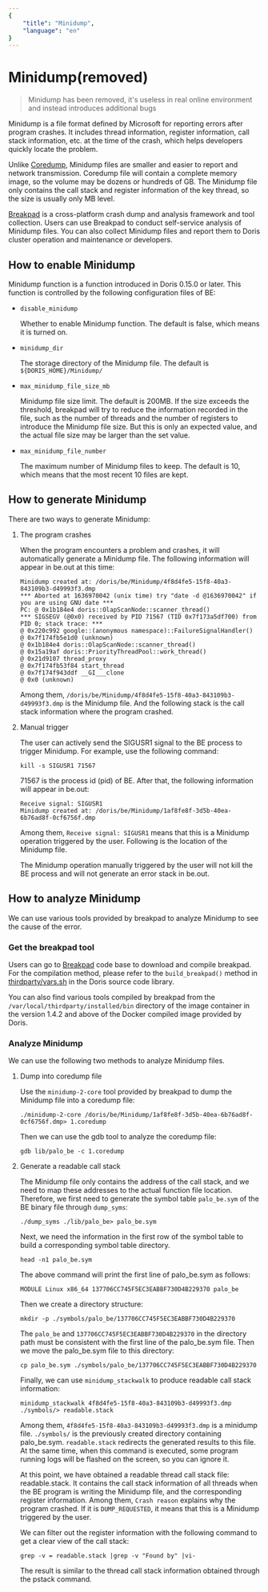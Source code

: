 ```yaml
---
{
    "title": "Minidump",
    "language": "en"
}
---
```


<!--
Licensed to the Apache Software Foundation (ASF) under one
or more contributor license agreements. See the NOTICE file
distributed with this work for additional information
regarding copyright ownership. The ASF licenses this file
to you under the Apache License, Version 2.0 (the
"License"); you may not use this file except in compliance
with the License. You may obtain a copy of the License at

  http://www.apache.org/licenses/LICENSE-2.0

Unless required by applicable law or agreed to in writing,
software distributed under the License is distributed on an
"AS IS" BASIS, WITHOUT WARRANTIES OR CONDITIONS OF ANY
KIND, either express or implied. See the License for the
specific language governing permissions and limitations
under the License.
-->

# Minidump(removed)

> Minidump has been removed, it's useless in real online environment and instead introduces additional bugs

Minidump is a file format defined by Microsoft for reporting errors after program crashes. It includes thread information, register information, call stack information, etc. at the time of the crash, which helps developers quickly locate the problem.

Unlike [Coredump](https://en.wikipedia.org/wiki/Core_dump), Minidump files are smaller and easier to report and network transmission. Coredump file will contain a complete memory image, so the volume may be dozens or hundreds of GB. The Minidump file only contains the call stack and register information of the key thread, so the size is usually only MB level.

[Breakpad](https://github.com/google/breakpad) is a cross-platform crash dump and analysis framework and tool collection. Users can use Breakpad to conduct self-service analysis of Minidump files. You can also collect Minidump files and report them to Doris cluster operation and maintenance or developers.

## How to enable Minidump

Minidump function is a function introduced in Doris 0.15.0 or later. This function is controlled by the following configuration files of BE:

* `disable_minidump`

    Whether to enable Minidump function. The default is false, which means it is turned on.
    
* `minidump_dir`

    The storage directory of the Minidump file. The default is `${DORIS_HOME}/Minidump/`
    
* `max_minidump_file_size_mb`

    Minidump file size limit. The default is 200MB. If the size exceeds the threshold, breakpad will try to reduce the information recorded in the file, such as the number of threads and the number of registers to introduce the Minidump file size. But this is only an expected value, and the actual file size may be larger than the set value.
    
* `max_minidump_file_number`

    The maximum number of Minidump files to keep. The default is 10, which means that the most recent 10 files are kept.
    
## How to generate Minidump

There are two ways to generate Minidump:

1. The program crashes

    When the program encounters a problem and crashes, it will automatically generate a Minidump file. The following information will appear in be.out at this time:
    
    ```
    Minidump created at: /doris/be/Minidump/4f8d4fe5-15f8-40a3-843109b3-d49993f3.dmp
    *** Aborted at 1636970042 (unix time) try "date -d @1636970042" if you are using GNU date ***
    PC: @ 0x1b184e4 doris::OlapScanNode::scanner_thread()
    *** SIGSEGV (@0x0) received by PID 71567 (TID 0x7f173a5df700) from PID 0; stack trace: ***
    @ 0x220c992 google::(anonymous namespace)::FailureSignalHandler()
    @ 0x7f174fb5e1d0 (unknown)
    @ 0x1b184e4 doris::OlapScanNode::scanner_thread()
    @ 0x15a19af doris::PriorityThreadPool::work_thread()
    @ 0x21d9107 thread_proxy
    @ 0x7f174fb53f84 start_thread
    @ 0x7f174f943ddf __GI___clone
    @ 0x0 (unknown)
    ```
    
    Among them, `/doris/be/Minidump/4f8d4fe5-15f8-40a3-843109b3-d49993f3.dmp` is the Minidump file. And the following stack is the call stack information where the program crashed.
    
2. Manual trigger

    The user can actively send the SIGUSR1 signal to the BE process to trigger Minidump. For example, use the following command:
    
    ```
    kill -s SIGUSR1 71567
    ```
    
    71567 is the process id (pid) of BE. After that, the following information will appear in be.out:
    
    ```
    Receive signal: SIGUSR1
    Minidump created at: /doris/be/Minidump/1af8fe8f-3d5b-40ea-6b76ad8f-0cf6756f.dmp
    ```

    Among them, `Receive signal: SIGUSR1` means that this is a Minidump operation triggered by the user. Following is the location of the Minidump file.
    
    The Minidump operation manually triggered by the user will not kill the BE process and will not generate an error stack in be.out.
    
## How to analyze Minidump

We can use various tools provided by breakpad to analyze Minidump to see the cause of the error.

### Get the breakpad tool

Users can go to [Breakpad](https://github.com/google/breakpad) code base to download and compile breakpad. For the compilation method, please refer to the `build_breakpad()` method in [thirdparty/vars.sh](https://github.com/apache/incubator-doris/blob/master/thirdparty/vars.sh) in the Doris source code library.

You can also find various tools compiled by breakpad from the `/var/local/thirdparty/installed/bin` directory of the image container in the version 1.4.2 and above of the Docker compiled image provided by Doris.

### Analyze Minidump

We can use the following two methods to analyze Minidump files.

1. Dump into coredump file

    Use the `minidump-2-core` tool provided by breakpad to dump the Minidump file into a coredump file:
    
    ```
    ./minidump-2-core /doris/be/Minidump/1af8fe8f-3d5b-40ea-6b76ad8f-0cf6756f.dmp> 1.coredump
    ```
    
    Then we can use the gdb tool to analyze the coredump file:
    
    ```
    gdb lib/palo_be -c 1.coredump
    ```

2. Generate a readable call stack

    The Minidump file only contains the address of the call stack, and we need to map these addresses to the actual function file location. Therefore, we first need to generate the symbol table `palo_be.sym` of the BE binary file through `dump_syms`:
    
    ```
    ./dump_syms ./lib/palo_be> palo_be.sym
    ```

    Next, we need the information in the first row of the symbol table to build a corresponding symbol table directory.
    
    ```
    head -n1 palo_be.sym
    ```
    
    The above command will print the first line of palo_be.sym as follows:
    
    ```
    MODULE Linux x86_64 137706CC745F5EC3EABBF730D4B229370 palo_be
    ```
    
    Then we create a directory structure:
    
    ```
    mkdir -p ./symbols/palo_be/137706CC745F5EC3EABBF730D4B229370
    ```
    
    The `palo_be` and `137706CC745F5EC3EABBF730D4B229370` in the directory path must be consistent with the first line of the palo_be.sym file. Then we move the palo_be.sym file to this directory:
    
    ```
    cp palo_be.sym ./symbols/palo_be/137706CC745F5EC3EABBF730D4B229370
    ```
    
    Finally, we can use `minidump_stackwalk` to produce readable call stack information:
    
    ```
    minidump_stackwalk 4f8d4fe5-15f8-40a3-843109b3-d49993f3.dmp ./symbols/> readable.stack
    ```
    
    Among them, `4f8d4fe5-15f8-40a3-843109b3-d49993f3.dmp` is a minidump file. `./symbols/` is the previously created directory containing palo_be.sym. `readable.stack` redirects the generated results to this file. At the same time, when this command is executed, some program running logs will be flashed on the screen, so you can ignore it.
    
    At this point, we have obtained a readable thread call stack file: readable.stack. It contains the call stack information of all threads when the BE program is writing the Minidump file, and the corresponding register information. Among them, `Crash reason` explains why the program crashed. If it is `DUMP_REQUESTED`, it means that this is a Minidump triggered by the user.
    
     We can filter out the register information with the following command to get a clear view of the call stack:
    
     ```
     grep -v = readable.stack |grep -v "Found by" |vi-
     ```
    
     The result is similar to the thread call stack information obtained through the pstack command.